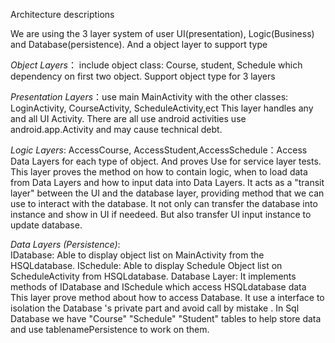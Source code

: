 Architecture descriptions

We are using the 3 layer system of  user UI(presentation), Logic(Business) and  Database(persistence).  And a  object  layer to support type 

*Object Layers*： include object class: Course, student, Schedule which dependency on first two object. Support object type for 3 layers

*Presentation Layers*：use main MainActivity  with the other classes:  LoginActivity,  CourseActivity,  ScheduleActivity,ect
This layer handles any and all UI Activity. There are all use android activities use android.app.Activity and may cause technical debt.


*Logic Layers*: AccessCourse, AccessStudent,AccessSchedule：Access Data Layers for each type of object. And  proves Use for service layer tests.
This layer proves the method on how to contain logic, when to load data from Data Layers and how to input data into Data Layers.
It acts as a "transit layer" between the UI and the database layer, providing method that we can use to interact with the database.
It not only can transfer the database into instance and show in UI if needeed. But also transfer UI input instance to update database.


*Data Layers (Persistence)*:	
IDatabase: Able to display object list on MainActivity from the HSQLdatabase.
ISchedule: Able to display Schedule Object list on ScheduleActivity from HSQLdatabase.
Database Layer: It implements methods of IDatabase and ISchedule which access HSQLdatabase data
This layer prove method about how to access Database.  It use a interface to  isolation the Database 's  private  part and avoid call by mistake .
In Sql Database we have "Course" "Schedule" "Student"  tables to help store data and use tablenamePersistence to work on them.
